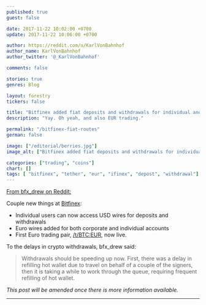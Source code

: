 ```yaml
---
published: true
guest: false

date: 2017-11-22 10:02:00 +0700
update: 2017-11-22 10:06:00 +0700

author: https://reddit.com/u/KarlVonBahnhof
author_name: KarlVonBahnhof
author_twitter: '@_KarlVonBahnhof'

comments: false

stories: true
genres: Blog

layout: forestry
tickers: false

title: "Bitfinex added fiat deposits and withdrawals for individual and corporate accounts."
description: "Yay. Oh yeah, and also EUR trading."

permalink: "/bitfinex-fiat-routes"
german: false

image: ["/editorial/berries.jpg"]
image_alt: ["Bitfinex added fiat deposits and withdrawals for individual and corporate accounts."]

categories: ["trading", "coins"]
chart: []
tags: [ "bitfinex", "tether", "eur", "ifinex", "depost", "withdrawal"]
---
```


[From bfx_drew on Reddit:](https://www.reddit.com/r/BitcoinMarkets/comments/7ef1bo/daily_discussion_tuesday_november_21_2017/dq63pqt/)

Couple new things at [Bitfinex](https://www.bitfinex.com/?refcode=5egV78YtlC):

* Individual users can now access USD wires for deposits and withdrawals
* Euro wires added for both corporate and individual accounts
* First Euro trading pair, [/t/BTC:EUR](https://www.bitfinex.com/t/BTC:EUR/?refcode=5egV78YtlC), now live.

To the delays in crypto withdrawals, bfx_drew said:

> Withdrawals should be speeding up now. First, there was a delay in refilling hot wallet due to travel on behalf of a couple of the signers, then it is taking a while to work through the queue, requiring frequent refilling of hot wallet.


*This post will be amended once there is more information available.*

________________________
